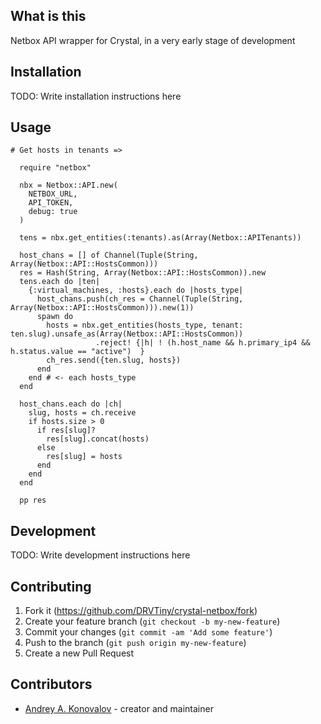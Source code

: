 ## What is this

Netbox API wrapper for Crystal, in a very early stage of development

## Installation

TODO: Write installation instructions here

## Usage

```
# Get hosts in tenants =>

  require "netbox"

  nbx = Netbox::API.new(
    NETBOX_URL,
    API_TOKEN,
    debug: true
  )

  tens = nbx.get_entities(:tenants).as(Array(Netbox::APITenants))

  host_chans = [] of Channel(Tuple(String, Array(Netbox::API::HostsCommon)))
  res = Hash(String, Array(Netbox::API::HostsCommon)).new
  tens.each do |ten|
    {:virtual_machines, :hosts}.each do |hosts_type|
      host_chans.push(ch_res = Channel(Tuple(String, Array(Netbox::API::HostsCommon))).new(1))
      spawn do
        hosts = nbx.get_entities(hosts_type, tenant: ten.slug).unsafe_as(Array(Netbox::API::HostsCommon))
                   .reject! {|h| ! (h.host_name && h.primary_ip4 && h.status.value == "active")  }
        ch_res.send({ten.slug, hosts})
      end
    end # <- each hosts_type
  end

  host_chans.each do |ch|
    slug, hosts = ch.receive
    if hosts.size > 0
      if res[slug]?
        res[slug].concat(hosts)
      else
        res[slug] = hosts
      end
    end
  end
  
  pp res
```
## Development

TODO: Write development instructions here

## Contributing

1. Fork it (<https://github.com/DRVTiny/crystal-netbox/fork>)
2. Create your feature branch (`git checkout -b my-new-feature`)
3. Commit your changes (`git commit -am 'Add some feature'`)
4. Push to the branch (`git push origin my-new-feature`)
5. Create a new Pull Request

## Contributors

- [Andrey A. Konovalov](https://github.com/DRVTiny) - creator and maintainer

